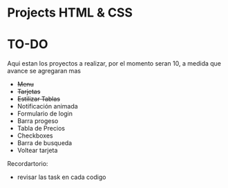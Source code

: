 # Projects HTML & CSS

# TO-DO
Aqui estan los proyectos a realizar, por el momento seran 10, a medida que avance se agregaran mas
- <s>Menu</s>
- <s>Tarjetas</s>
- <s>Estilizar Tablas</s>
- Notificación animada
- Formulario de login
- Barra progeso
- Tabla de Precios
- Checkboxes
- Barra de busqueda
- Voltear tarjeta

Recordartorio:
- revisar las task en cada codigo